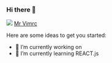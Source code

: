 ### Hi there 👋

<img src="images/art.png">
<a href="https://github.com/Rishav-mngo/vim/blob/master/vimrc_for_wsl">Mr Vimrc</a>

Here are some ideas to get you started:

- 🔭 I’m currently working on 
- 🌱 I’m currently learning REACT.js

